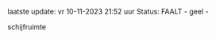 laatste update: 
vr 10-11-2023 21:52   uur 
Status: FAALT - geel - 
<div class="service Y">schijfruimte</div>